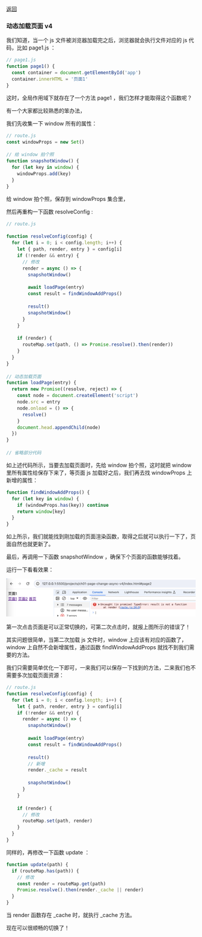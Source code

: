[返回](/README.md)

### 动态加载页面 v4

我们知道，当一个 js 文件被浏览器加载完之后，浏览器就会执行文件对应的 js 代码，比如 page1.js ：

```js
// page1.js
function page1() {
  const container = document.getElementById('app')
  container.innerHTML = '页面1'
}
```

这时，全局作用域下就存在了一个方法 page1 ，我们怎样才能取得这个函数呢？

有一个大家都比较熟悉的笨办法，

我们先收集一下 window 所有的属性：

```js
// route.js
const windowProps = new Set()

// 给 window 拍个照
function snapshotWindow() {
  for (let key in window) {
    windowProps.add(key)
  }
}
```

给 window 拍个照，保存到 windowProps 集合里，

然后再重构一下函数 resolveConfig :

```js
// route.js

function resolveConfig(config) {
  for (let i = 0; i < config.length; i++) {
    let { path, render, entry } = config[i]
    if (!render && entry) {
      // 修改
      render = async () => {
        snapshotWindow()

        await loadPage(entry)
        const result = findWindowAddProps()

        result()
        snapshotWindow()
      }
    }

    if (render) {
      routeMap.set(path, () => Promise.resolve().then(render))
    }
  }
}

// 动态加载页面
function loadPage(entry) {
  return new Promise((resolve, reject) => {
    const node = document.createElement('script')
    node.src = entry
    node.onload = () => {
      resolve()
    }
    document.head.appendChild(node)
  })
}

// 省略部分代码
```

如上述代码所示，当要去加载页面时，先给 window 拍个照，这时就把 window 里所有属性给保存下来了，等页面 js 加载好之后，我们再去找 windowProps 上新增的属性：

```js
function findWindowAddProps() {
  for (let key in window) {
    if (windowProps.has(key)) continue
    return window[key]
  }
}
```

如上所示，我们就能找到刚加载的页面渲染函数，取得之后就可以执行一下了，页面自然也就更新了。

最后，再调用一下函数 snapshotWindow ，确保下个页面的函数能够找着。

运行一下看看效果：

![图片](../images/ch01/img009.png)

第一次点击页面是可以正常切换的，可第二次点击时，就报上图所示的错误了！

其实问题很简单，当第二次加载 js 文件时，window 上应该有对应的函数了，window 上自然不会新增属性，通过函数 findWindowAddProps 就找不到我们需要的方法。

我们只需要简单优化一下即可，一来我们可以保存一下找到的方法，二来我们也不需要多次加载页面资源：

```js
// route.js
function resolveConfig(config) {
  for (let i = 0; i < config.length; i++) {
    let { path, render, entry } = config[i]
    if (!render && entry) {
      render = async () => {
        snapshotWindow()

        await loadPage(entry)
        const result = findWindowAddProps()

        result()
        // 新增
        render._cache = result

        snapshotWindow()
      }
    }

    if (render) {
      // 修改
      routeMap.set(path, render)
    }
  }
}
```

同样的，再修改一下函数 update ：

```js
function update(path) {
  if (routeMap.has(path)) {
    // 修改
    const render = routeMap.get(path)
    Promise.resolve().then(render._cache || render)
  }
}
```

当 render 函数存在 \_cache 时，就执行 \_cache 方法。

现在可以很顺畅的切换了！
